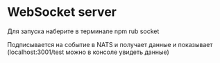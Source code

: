 # WebSocket server

Для запуска наберите в терминале npm rub socket

Подписывается на событие в NATS и получает данные и показывает (localhost:3001/test можно в консоле увидеть данные)
